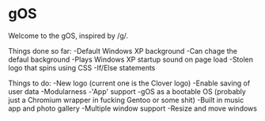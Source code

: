 # gOS
Welcome to the gOS, inspired by /g/.

Things done so far:
  -Default Windows XP background
  -Can chage the defaul background
  -Plays Windows XP startup sound on page load
  -Stolen logo that spins using CSS
  -If/Else statements

Things to do:
  -New logo (current one is the Clover logo)
  -Enable saving of user data
  -Modularness
    -'App' support
  -gOS as a bootable OS (probably just a Chromium wrapper in fucking Gentoo or some shit)
  -Built in music app and photo gallery
  -Multiple window support
  -Resize and move windows

